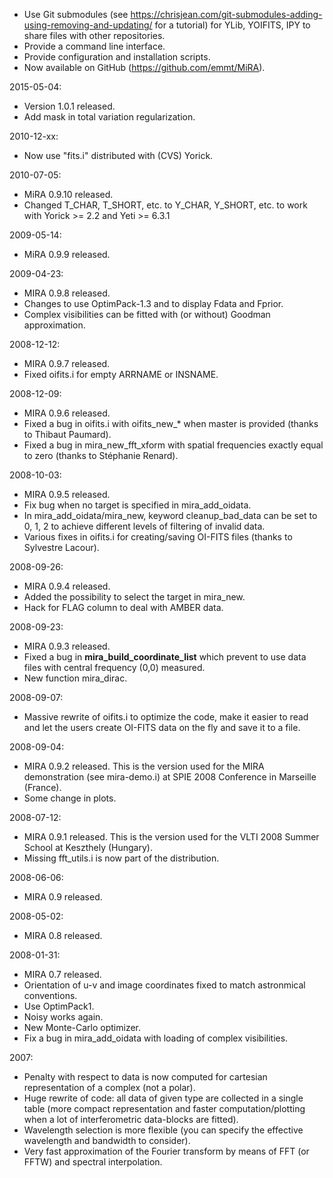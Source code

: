  * Use Git submodules (see
   https://chrisjean.com/git-submodules-adding-using-removing-and-updating/ for
   a tutorial) for YLib, YOIFITS, IPY to share files with other repositories.
 * Provide a command line interface.
 * Provide configuration and installation scripts.
 * Now available on GitHub (https://github.com/emmt/MiRA).

2015-05-04:
 * Version 1.0.1 released.
 * Add mask in total variation regularization.

2010-12-xx:
 * Now use "fits.i" distributed with (CVS) Yorick.

2010-07-05:
 * MiRA 0.9.10 released.
 * Changed T_CHAR, T_SHORT, etc. to Y_CHAR, Y_SHORT, etc. to work with
   Yorick >= 2.2 and Yeti >= 6.3.1

2009-05-14:
 * MiRA 0.9.9 released.

2009-04-23:
 * MIRA 0.9.8 released.
 * Changes to use OptimPack-1.3 and to display Fdata and Fprior.
 * Complex visibilities can be fitted with (or without) Goodman
   approximation.

2008-12-12:
 * MIRA 0.9.7 released.
 * Fixed oifits.i for empty ARRNAME or INSNAME.

2008-12-09:
 * MIRA 0.9.6 released.
 * Fixed a bug in oifits.i with oifits_new_* when master is provided
   (thanks to Thibaut Paumard).
 * Fixed a bug in mira_new_fft_xform with spatial frequencies exactly
   equal to zero (thanks to Stéphanie Renard).

2008-10-03:
 * MIRA 0.9.5 released.
 * Fix bug when no target is specified in mira_add_oidata.
 * In mira_add_oidata/mira_new, keyword cleanup_bad_data can be set
   to 0, 1, 2 to achieve different levels of filtering of invalid data.
 * Various fixes in oifits.i for creating/saving OI-FITS files (thanks
   to Sylvestre Lacour).

2008-09-26:
 * MIRA 0.9.4 released.
 * Added the possibility to select the target in mira_new.
 * Hack for FLAG column to deal with AMBER data.

2008-09-23:
 * MIRA 0.9.3 released.
 * Fixed a bug in __mira_build_coordinate_list__ which prevent to use
   data files with central frequency (0,0) measured.
 * New function mira_dirac.

2008-09-07:
 * Massive rewrite of oifits.i to optimize the code, make it easier to read
   and let the users create OI-FITS data on the fly and save it to a file.

2008-09-04:
 * MIRA 0.9.2 released.  This is the version used for the MIRA demonstration
   (see mira-demo.i) at SPIE 2008 Conference in Marseille (France).
 * Some change in plots.

2008-07-12:
 * MIRA 0.9.1 released.  This is the version used for the VLTI 2008 Summer
   School at Keszthely (Hungary).
 * Missing fft_utils.i is now part of the distribution.

2008-06-06:
 * MIRA 0.9 released.

2008-05-02:
 * MIRA 0.8 released.

2008-01-31:
 * MIRA 0.7 released.
 * Orientation of u-v and image coordinates fixed to match astronmical
   conventions.
 * Use OptimPack1.
 * Noisy works again.
 * New Monte-Carlo optimizer.
 * Fix a bug in mira_add_oidata with loading of complex visibilities.


2007:
 * Penalty with respect to data is now computed for cartesian representation
   of a complex (not a polar).
 * Huge rewrite of code: all data of given type are collected in a single
   table (more compact representation and faster computation/plotting when a
   lot of interferometric data-blocks are fitted).
 * Wavelength selection is more flexible (you can specify the effective
   wavelength and bandwidth to consider).
 * Very fast approximation of the Fourier transform by means of FFT (or FFTW)
   and spectral interpolation.


